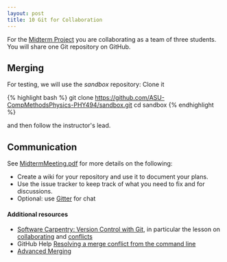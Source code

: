 ```yaml
---
layout: post
title: 10 Git for Collaboration 
---
```


For the
[Midterm Project](https://github.com/ASU-CompMethodsPhysics-PHY494/Midterm_Project)
you are collaborating as a team of three students. You will share one
Git repository on GitHub.

## Merging

For testing, we will use the *sandbox* repository: Clone it

{% highlight bash %}
git clone https://github.com/ASU-CompMethodsPhysics-PHY494/sandbox.git
cd sandbox
{% endhighlight %}

and then follow the instructor's lead.


## Communication

See
[MidtermMeeting.pdf]({{site.baseurl}}/{{site.lectures}}/MidtermMeeting.pdf)
for more details on the following:

* Create a wiki for your repository and use it to document your plans.
* Use the issue tracker to keep track of what you need to fix and for
  discussions.
* Optional: use [Gitter](https://gitter.im) for chat


#### Additional resources

* [Software Carpentry: Version Control with Git](http://swcarpentry.github.io/git-novice/),
  in particular the lesson on
  [collaborating](http://swcarpentry.github.io/git-novice/08-collab.html)
  and
  [conflicts](http://swcarpentry.github.io/git-novice/09-conflict.html)
* GitHub Help
  [Resolving a merge conflict from the command line](https://help.github.com/articles/resolving-a-merge-conflict-from-the-command-line/)
* [Advanced Merging](https://git-scm.com/book/en/v2/Git-Tools-Advanced-Merging)
